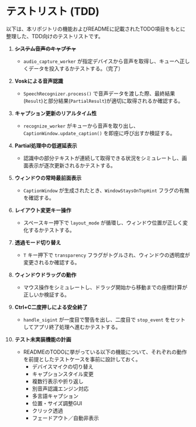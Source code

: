 # テストリスト (TDD)

以下は、本リポジトリの機能およびREADMEに記載されたTODO項目をもとに整理した、TDD向けのテストリストです。

1. ~~**システム音声のキャプチャ**~~
   - `audio_capture_worker` が指定デバイスから音声を取得し、キューへ正しくデータを投入するかテストする。（完了）

2. **Voskによる音声認識**
   - `SpeechRecognizer.process()` で音声データを渡した際、最終結果(`Result`)と部分結果(`PartialResult`)が適切に取得されるか確認する。

3. **キャプション更新のリアルタイム性**
   - `recognize_worker` がキューから音声を取り出し、`CaptionWindow.update_caption()` を即座に呼び出すか検証する。

4. **Partial処理中の低遅延表示**
   - 認識中の部分テキストが連続して取得できる状況をシミュレートし、画面表示が逐次更新されるかテストする。

5. **ウィンドウの常時最前面表示**
   - `CaptionWindow` が生成されたとき、`WindowStaysOnTopHint` フラグの有無を確認する。

6. **レイアウト変更キー操作**
   - スペースキー押下で `layout_mode` が循環し、ウィンドウ位置が正しく変化するかテストする。

7. **透過モード切り替え**
   - `T` キー押下で `transparency` フラグがトグルされ、ウィンドウの透明度が変更されるか確認する。

8. **ウィンドウドラッグの動作**
   - マウス操作をシミュレートし、ドラッグ開始から移動までの座標計算が正しいか検証する。

9. **Ctrl+C二度押しによる安全終了**
   - `handle_sigint` が一度目で警告を出し、二度目で `stop_event` をセットしてアプリ終了処理へ進むかテストする。

10. **テスト未実装機能の計画**
    - READMEのTODOに挙がっている以下の機能について、それぞれの動作を前提としたテストケースを事前に設計しておく。
        - デバイスマイクの切り替え
        - キャプションスタイル変更
        - 複数行表示や折り返し
        - 別音声認識エンジン対応
        - 多言語キャプション
        - 位置・サイズ調整GUI
        - クリック透過
        - フェードアウト／自動非表示

